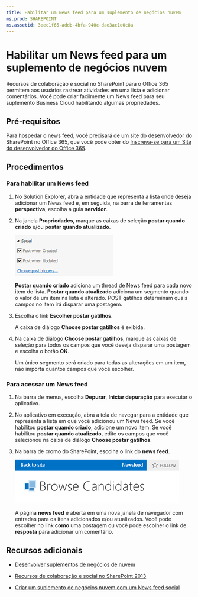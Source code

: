 ```yaml
---
title: Habilitar um News feed para um suplemento de negócios nuvem
ms.prod: SHAREPOINT
ms.assetid: 3eec1f65-addb-4bfa-940c-dae3ac1e0c8a
---
```



# Habilitar um News feed para um suplemento de negócios nuvem
Recursos de colaboração e social no SharePoint para o Office 365 permitem aos usuários rastrear atividades em uma lista e adicionar comentários. Você pode criar facilmente um News feed para seu suplemento Business Cloud habilitando algumas propriedades.
## Pré-requisitos

Para hospedar o news feed, você precisará de um site do desenvolvedor do SharePoint no Office 365, que você pode obter do  [Inscreva-se para um Site do desenvolvedor do Office 365](http://go.microsoft.com/fwlink/?LinkId=263490).
  
    
    

## Procedimentos


### Para habilitar um News feed


1. No Solution Explorer, abra a entidade que representa a lista onde deseja adicionar um News feed e, em seguida, na barra de ferramentas **perspectiva**, escolha a guia **servidor**.
    
  
2. Na janela **Propriedades**, marque as caixas de seleção **postar quando criado** e/ou **postar quando atualizado**.
    
     ![Social properties](images/CBAsocial.PNG)
  

    **Postar quando criado** adiciona um thread de News feed para cada novo item de lista. **Postar quando atualizado** adiciona um segmento quando o valor de um item na lista é alterado. POST gatilhos determinam quais campos no item irá disparar uma postagem.
    
  
3. Escolha o link **Escolher postar gatilhos**.
    
    A caixa de diálogo **Choose postar gatilhos** é exibida.
    
  
4. Na caixa de diálogo **Choose postar gatilhos**, marque as caixas de seleção para todos os campos que você deseja disparar uma postagem e escolha o botão **OK**.
    
    Um único segmento será criado para todas as alterações em um item, não importa quantos campos que você escolher.
    
  

### Para acessar um News feed


1. Na barra de menus, escolha **Depurar**, **Iniciar depuração** para executar o aplicativo.
    
  
2. No aplicativo em execução, abra a tela de navegar para a entidade que representa a lista em que você adicionou um News feed. Se você habilitou **postar quando criado**, adicione um novo item. Se você habilitou **postar quando atualizado**, edite os campos que você selecionou na caixa de diálogo **Choose postar gatilhos**.
    
  
3. Na barra de cromo do SharePoint, escolha o link do **news feed**.
    
     ![The SharePoint chrome bar](images/CBAnewsfeed.PNG)
  

    A página **news feed** é aberta em uma nova janela de navegador com entradas para os itens adicionados e/ou atualizados. Você pode escolher no link **como** uma postagem ou você pode escolher o link de **resposta** para adicionar um comentário.
    
  

## Recursos adicionais
<a name="bk_addresources"> </a>


-  [Desenvolver suplementos de negócios de nuvem](develop-cloud-business-add-ins.md)
    
  
-  [Recursos de colaboração e social no SharePoint 2013](http://msdn.microsoft.com/en-us/library/office/jj163280.aspx)
    
  
-  [Criar um suplemento de negócios nuvem com um News feed social](create-a-cloud-business-add-in-with-a-social-newsfeed.md)
    
  

